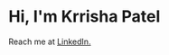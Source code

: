 </head>
<body>
    <h1>Hi, I'm Krrisha Patel</h1>
    <p>Reach me at <a href="https://www.linkedin.com/in/krrishapatel/">LinkedIn.</a></p>
</body>
